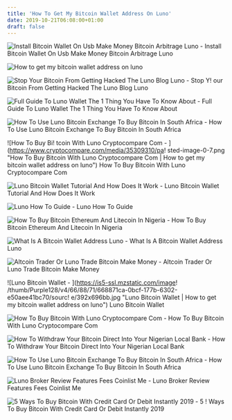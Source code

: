 ```yaml
---
title: 'How To Get My Bitcoin Wallet Address On Luno'
date: 2019-10-21T06:08:00+01:00
draft: false
---
```


![Install Bitcoin Wallet On Usb Make Money Bitcoin Arbitrage Luno - ](http://www.bitmart.co.za/wp-content/uploads/2016/02/Arbitration.jpg "Install Bitcoin Wallet On Usb Make Money Bitcoin Arbitrage Luno | How to get my bitcoin wallet address on luno") Install Bitcoin Wallet On Usb Make Money Bitcoin Arbitrage Luno

![How to get my bitcoin wallet address on luno](https://lh3.googleusercontent.com/6yLXVpO-o-l4DTNtSOPgbE8wu5SZJ2oEBA5vtAvMxblmy_MKgAjMU9Bsjh27D50yBig=w412-h220-rw "How to get my bitcoin wallet address on luno") 

![Stop Your Bitcoin From Getting Hacked The Luno Blog Luno - ](https://d32exi8v9av3ux.cloudfront.net/blog/0_bNauLuE1m6-PL2-E-1024x698.png "Stop Your Bitcoin From Getting Hacked The Luno Blog Luno | How to get my bitcoin wallet address on luno") Stop Y! our Bitcoin From Getting Hacked The Luno Blog Luno

![Full Guide To Luno Wallet The 1 Thing You Have To Know About - ](https://onlineearnershub.files.wordpress.com/2017/10/img_20171021_202131_267-171769327.jpg?w=720&h=938 "Full Guide To Luno Wallet The 1 Thing You Have To Know About | How to get my bitcoin wallet address on luno") Full Guide To Luno Wallet The 1 Thing You Have To Know About

![How To Use Luno Bitcoin Exchange To Buy Bitcoin In South Africa - ](https://i1.wp.com/www.bitcoinzar.co.za/wp-content/uploads/2017/08/confirm-email.jpg?resize=750%2C416&ssl=1 "How To Use Luno Bitcoin Exchange To Buy Bitcoin In South Africa | How to get my bitcoin wallet address on luno") How To Use Luno Bitcoin Exchange To Buy Bitcoin In South Africa

![How To Buy Bi!   tcoin With Luno Cryptocompare Com - ](https://www.cryptocompare.com/media/35309310/pa!   sted-image-0-7.png "How To Buy Bitcoin With Luno Cryptocompare Com | How to get my bitcoin wallet address on luno") How To Buy Bitcoin With Luno Cryptocompare Com

![Luno Bitcoin Wallet Tutorial And How Does It Work - ](https://i.ytimg.com/vi/GcIQ0gCXQhc/maxresdefault.jpg "Luno Bitcoin Wallet Tutorial And How Does It Work | How to get my bitcoin wallet address on luno") Luno Bitcoin Wallet Tutorial And How Does It Work

![Luno How To Guide - ](https://bitcoin-guide-africa.com/wp-content/uploads/2018/12/Depositphotos_203046634_l-2015.jpg "Luno How To Guide | How to get my bitcoin wallet address on luno") Luno How To Guide

![How To Buy Bitcoin Ethereum And Litecoin In Nigeria - ](https://miro.medium.com/max/1152/1*A2fdVpqEA_UuqmrjxHvrkA.jpeg "How To Buy Bitcoin Ethereum And Litecoin In Nigeria | How to get my bitcoin wallet address on luno") How To Buy Bitcoin Ethereum And Litecoin In Nigeria

![What Is A Bitcoin Wallet Address Luno - ](https://lh3.googleusercontent.com/T-lKn4qrK2C-4Bsa8AHA8DbNVE4IfK4NVzMef0PwuzyrrbxEEIiFke0TisPFzvYGBLqpHCXMvERnED3CLOiU5JIU4T1itlm5RqZ5erTTE_bHUpOn4ta23txVXIyAeiLtfmkKumSd "What Is A Bitcoin Wallet Address Luno | How to get my bitcoin wallet address on luno") What Is A Bitcoin Wallet Address Luno

![Altcoin Trader Or Luno Trade Bitcoin Make Money - ](http://airwalker-ev.de/img/ea867a6540998560b49feccff4b43d23.jpg "Altcoin Trader Or Luno Trade Bitcoin Make Money | How to get my bitcoin wallet address on luno") Altcoin Trader Or Luno Trade Bitcoin Make Money

![Luno Bitcoin Wallet - ](https://is5-ssl.mzstatic.com/image!   /thumb/Purple128/v4/66/88/71/668871ca-0bcf-177b-6302-e50aee41bc70/sourc!   e/392x696bb.jpg "Luno Bitcoin Wallet | How to get my bitcoin wallet address on luno") Luno Bitcoin Wallet

![How To Buy Bitcoin With Luno Cryptocompare Com - ](https://www.cryptocompare.com/media/35309301/pasted-image-0-3.png "How To Buy Bitcoin With Luno Cryptocompare Com | How to get my bitcoin wallet address on luno") How To Buy Bitcoin With Luno Cryptocompare Com

![How To Withdraw Your Bitcoin Direct Into Your Nigerian Local Bank - ](https://1.bp.blogspot.com/-FInxifsnckA/WOoP2QfUEjI/AAAAAAAABl0/ppAyiTd6v1orLwCsiImo7BOuHGkKd0AugCLcB/s1600/Screenshot_2017-04-09-11-27-20.png "How To Withdraw Your Bitcoin Direct Into Your Nigerian Local Bank | How to get my bitcoin wallet address on luno") How To Withdraw Your Bitcoin Direct Into Your Nigerian Local Bank

![How To Use Luno Bitcoin Exchange To Buy Bitcoin In South Africa - ](https://i1.wp.com/www.bitcoinzar.co.za/wp-content/uploads/2017/08/1.png?resize=750%2C847&ssl=1 "How To Use Luno Bitcoin Exchange To Buy Bitcoin In South Africa | How to get my bitcoin wallet address on luno") How To Use Luno Bitcoin Exchange To Buy Bitcoin In South Africa

![Luno Broker Review Features Fees Coinlist Me - ](https://coinlist.me/wp-content/uploads/2018/04/luno.com-fees-1.jpg "Luno Broker Review Features Fees Coinlist Me | How to get my bitcoin wallet address on luno") Luno Broker Review Features Fees Coinlist Me

![5 Ways To Buy Bitcoin With Credit Card Or Debit Instantly 2019 - ](https://www.buybitcoinworldwide.com/img/coinmama/new/6a.png "5 Ways To Buy Bitcoin With Credit Card Or Debi!   t Instantly 2019 | How to get my bitcoin wallet address on luno") 5 ! Ways To Buy Bitcoin With Credit Card Or Debit Instantly 2019